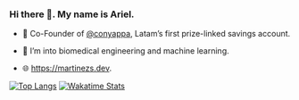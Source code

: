 ### Hi there 👋. My name is Ariel.

- 🔭 Co-Founder of [@conyappa](https://github.com/conyappa), Latam’s first prize-linked savings account.

- 🌱 I’m into biomedical engineering and machine learning.

- 🌐 https://martinezs.dev.

[![Top Langs](https://github-readme-stats.vercel.app/api/top-langs/?username=ariel-m-s&count_private=true&show_icons=true&langs_count=8&layout=compact&hide=jupyter%20notebook&custom_title=Top%20Langs)](https://github.com/anuraghazra/github-readme-stats) [![Wakatime Stats](https://github-readme-stats.vercel.app/api/wakatime?username=ariel&custom_title=Activity)](https://github.com/anuraghazra/github-readme-stats)
